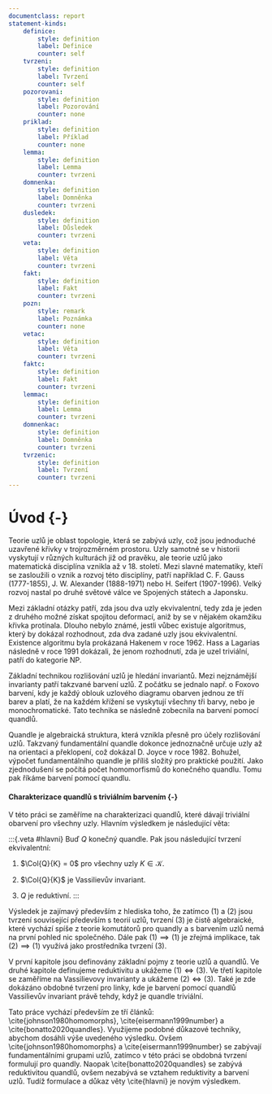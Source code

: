 ```yaml
---
documentclass: report
statement-kinds:
    definice:
        style: definition
        label: Definice
        counter: self
    tvrzeni:
        style: definition
        label: Tvrzení
        counter: self
    pozorovani:
        style: definition
        label: Pozorování
        counter: none
    priklad:
        style: definition
        label: Příklad
        counter: none
    lemma:
        style: definition
        label: Lemma
        counter: tvrzeni
    domnenka:
        style: definition
        label: Domněnka
        counter: tvrzeni
    dusledek:
        style: definition
        label: Důsledek
        counter: tvrzeni
    veta:
        style: definition
        label: Věta
        counter: tvrzeni
    fakt:
        style: definition
        label: Fakt
        counter: tvrzeni
    pozn:
        style: remark
        label: Poznámka
        counter: none
    vetac:
        style: definition
        label: Věta
        counter: tvrzeni
    faktc:
        style: definition
        label: Fakt
        counter: tvrzeni
    lemmac:
        style: definition
        label: Lemma
        counter: tvrzeni
    domnenkac:
        style: definition
        label: Domněnka
        counter: tvrzeni
    tvrzenic:
        style: definition
        label: Tvrzení
        counter: tvrzeni
---
```

# Úvod {-}

Teorie uzlů je oblast topologie, která se zabývá uzly, což jsou jednoduché uzavřené křivky v trojrozměrném prostoru. Uzly samotné se v historii vyskytují v různých kulturách již od pravěku, ale teorie uzlů jako matematická disciplína vznikla až v 18. století. Mezi slavné matematiky, kteří se zasloužili o vznik a rozvoj této disciplíny, patří například C. F. Gauss (1777-1855), J. W. Alexander (1888-1971) nebo H. Seifert (1907-1996). Velký rozvoj nastal po druhé světové válce ve Spojených státech a Japonsku.

Mezi základní otázky patří, zda jsou dva uzly ekvivalentní, tedy zda je jeden z druhého možné získat spojitou deformací, aniž by se v nějakém okamžiku křivka protínala. Dlouho nebylo známé, jestli vůbec existuje algoritmus, který by dokázal rozhodnout, zda dva zadané uzly jsou ekvivalentní. Existence algoritmu byla prokázaná Hakenem v roce 1962.
Hass a Lagarias následně v roce 1991 dokázali, že jenom rozhodnutí, zda je uzel triviální, patří do kategorie NP.

Základní technikou rozlišování uzlů je hledání invariantů. Mezi nejznámější invarianty patří takzvané barvení uzlů. Z počátku se jednalo např. o Foxovo barvení, kdy je každý oblouk uzlového diagramu obarven jednou ze tří barev a platí, že na každém křížení se vyskytují všechny tři barvy, nebo je monochromatické. Tato technika se následně zobecnila na barvení pomocí quandlů.

Quandle je algebraická struktura, která vznikla přesně pro účely rozlišování uzlů. Takzvaný fundamentální quandle dokonce jednoznačně určuje uzly až na orientaci a překlopení, což dokázal D. Joyce v roce 1982. Bohužel, výpočet fundamentálního quandle je příliš složitý pro praktické použití. Jako zjednodušení se počítá počet homomorfismů do konečného quandlu. Tomu pak říkáme barvení pomocí quandlu.

<!-- Odsud dál to chce přepsat, abych vypíchl hlavní větu. -->

#### Charakterizace quandlů s triviálním barvením {-}

V této práci se zaměříme na charakterizaci quandlů, které dávají triviální obarvení pro všechny uzly. Hlavním výsledkem je následující věta:

:::{.veta #hlavni}
Buď $Q$ konečný quandle. Pak jsou následující tvrzení ekvivalentní:

1) $\Col{Q}{K} = 0$ pro všechny uzly $K \in \mathcal{K}$.

2) $\Col{Q}{K}$ je Vassilievův invariant.

3) $Q$ je reduktivní.
:::

Výsledek je zajímavý především z hlediska toho, že zatímco $(1)$ a $(2)$ jsou tvrzení související především s teorií uzlů, tvrzení $(3)$ je čistě algebraické, které vychází spíše z teorie komutátorů pro quandly a s barvením uzlů nemá na první pohled nic společného. Dále pak $(1) \implies (1)$ je zřejmá implikace, tak $(2) \implies (1)$ využívá jako prostředníka tvrzení $(3)$.

V první kapitole jsou definovány základní pojmy z teorie uzlů a quandlů. Ve druhé kapitole definujeme reduktivitu a ukážeme $(1) \iff (3)$. Ve třetí kapitole se zaměříme na Vassilievovy invarianty a ukážeme $(2) \iff (3)$. Také je zde dokázáno obdobné tvrzení pro linky, kde je barvení pomocí quandlů Vassilievův invariant právě tehdy, když je quandle triviální. 

<!-- V této práci se zaměřím na charakterizaci quandlů, které dávají triviální obarvení pro všechny uzly.
V první kapitole jsou definovány základní pojmy z teorie uzlů. Jedná se o víceméně neformální úvod do problematiky uzlů a sám o sobě neobsahuje žádné nové výsledky.
Ve druhé kapitole se budu věnovat quandlům a jejich vlastnostem. Zaměřím se především na spojitost a dokážu pár základních tvrzení o rozkladu quandlu na spojité komponenty.
Ve třetí kapitole zavedu pojem reduktivnosti quandlu a ukážu, že barvení quandlem je pro všechny uzly triviální, právě tehdy když je quandle reduktivní.
Na závěr ve čtvrté kapitole se zaměřím na koncept Vassilievových invariantů a dokážu, že barvení pomocí quandlů je Vassilievův invariant právě tehdy, když je quandle reduktivní. Také rozvinu výsledek z uzlů na linky a ukážu, že barvení pomocí quandlů je Vassilievův invariant pro linky, právě tehdy když je quandle triviální. -->

Tato práce vychází především ze tří článků: \cite{johnson1980homomorphs}, \cite{eisermann1999number} a \cite{bonatto2020quandles}. Využijeme podobné důkazové techniky, abychom dosáhli výše uvedeného výsledku. Ovšem \cite{johnson1980homomorphs} a \cite{eisermann1999number} se zabývají fundamentálními grupami uzlů, zatímco v této práci se obdobná tvrzení formulují pro quandly. Naopak \cite{bonatto2020quandles} se zabývá reduktivitou quandlů, ovšem nezabývá se vztahem reduktivity a barvení uzlů. Tudíž formulace a důkaz věty \cite{hlavni} je novým výsledkem.
